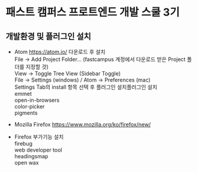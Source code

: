# 패스트 캠퍼스 프로트엔드 개발 스쿨 3기
## 개발환경 및 플러그인 설치
* Atom <https://atom.io/>  다운로드 후 설치  
  File -> Add Project Folder... (fastcampus 계정에서 다운로드 받은 Project 폴더를 지정할 것)  
  View -> Toggle Tree View (Sidebar Toggle)  
  File -> Settings (windows) / Atom -> Preferences (mac)  
  Settings Tab의 install 항목 선택 후 플러그인 설치플러그인 설치   
  emmet  
  open-in-browsers  
  color-picker  
  pigments  
  
* Mozilla Firefox <https://www.mozilla.org/ko/firefox/new/>  
* Firefox 부가기능 설치  
  firebug  
  web developer tool  
  headingsmap  
  open wax
